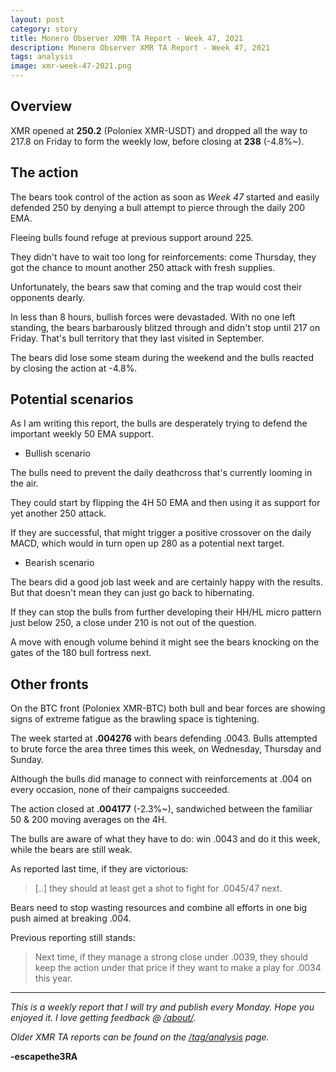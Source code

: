 ```yaml
---
layout: post
category: story
title: Monero Observer XMR TA Report - Week 47, 2021
description: Monero Observer XMR TA Report - Week 47, 2021
tags: analysis
image: xmr-week-47-2021.png
---
```


## Overview

XMR opened at **250.2** (Poloniex XMR-USDT) and dropped all the way to 217.8 on Friday to form the weekly low, before closing at **238** (-4.8%~). 

## The action

The bears took control of the action as soon as *Week 47* started and easily defended 250 by denying a bull attempt to pierce through the daily 200 EMA.

Fleeing bulls found refuge at previous support around 225. 

They didn't have to wait too long for reinforcements: come Thursday, they got the chance to mount another 250 attack with fresh supplies.

Unfortunately, the bears saw that coming and the trap would cost their opponents dearly.

In less than 8 hours, bullish forces were devastaded. With no one left standing, the bears barbarously blitzed through and didn't stop until 217 on Friday. That's bull territory that they last visited in September.

The bears did lose some steam during the weekend and the bulls reacted by closing the action at -4.8%.

## Potential scenarios

As I am writing this report, the bulls are desperately trying to defend the important weekly 50 EMA support.

- Bullish scenario

The bulls need to prevent the daily deathcross that's currently looming in the air. 

They could start by flipping the 4H 50 EMA and then using it as support for yet another 250 attack.

If they are successful, that might trigger a positive crossover on the daily MACD, which would in turn open up 280 as a potential next target.

- Bearish scenario

The bears did a good job last week and are certainly happy with the results. But that doesn't mean they can just go back to hibernating.

If they can stop the bulls from further developing their HH/HL micro pattern just below 250, a close under 210 is not out of the question.

A move with enough volume behind it might see the bears knocking on the gates of the 180 bull fortress next.

## Other fronts

On the BTC front (Poloniex XMR-BTC) both bull and bear forces are showing signs of extreme fatigue as the brawling space is tightening.

The week started at **.004276** with bears defending .0043. Bulls attempted to brute force the area three times this week, on Wednesday, Thursday and Sunday.

Although the bulls did manage to connect with reinforcements at .004 on every occasion, none of their campaigns succeeded.

The action closed at **.004177** (-2.3%~), sandwiched between the familiar 50 & 200 moving averages on the 4H.

The bulls are aware of what they have to do: win .0043 and do it this week, while the bears are still weak.

As reported last time, if they are victorious:

> [..] they should at least get a shot to fight for .0045/47 next.

Bears need to stop wasting resources and combine all efforts in one big push aimed at breaking .004. 

Previous reporting still stands: 

> Next time, if they manage a strong close under .0039, they should keep the action under that price if they want to make a play for .0034 this year.

---

*This is a weekly report that I will try and publish every Monday. Hope you enjoyed it. I love getting feedback @ [/about/](/about/).*

*Older XMR TA reports can be found on the [/tag/analysis](/tag/analysis) page.*

**-escapethe3RA**
